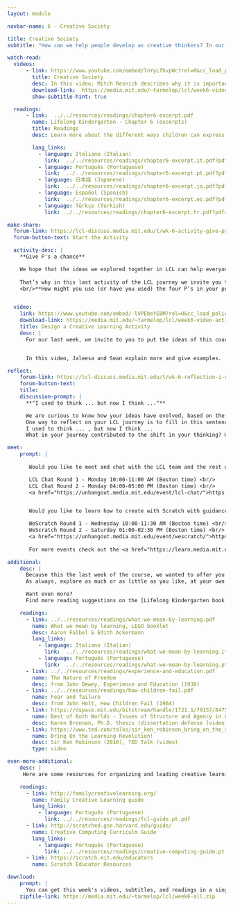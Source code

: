 ```yaml
---
layout: module

navbar-name: 6 - Creative Society

title: Creative Society
subtitle: "How can we help people develop as creative thinkers? In our last week, we explore strategies and motivations for supporting and expanding opportunities for creative learning. We invite you to share a project idea and reflect back on your journey as a creative learner."

watch-read:
  videos:
      - link: https://www.youtube.com/embed/lnYyLfhvpWc?rel=0&cc_load_policy=1
        title: Creative Society
        desc: In this video, Mitch Resnick describes why it is important to support children's development as creative thinkers in today's fast-changing society, and shares ideas on how to bring the spirit of kindergarten to children of all ages and all backgrounds.
        download-link:  https://media.mit.edu/~tarmelop/lcl/week6-video-society.zip
        show-subtitle-hint: true

  readings:
      - link:  ../../resources/readings/chapter6-excerpt.pdf
        name: Lifelong Kindergarten - Chapter 6 (excerpts)
        title: Readings
        desc: Learn more about the different ways children can express themselves, and some tips on how to cultivate creativity.

        lang_links:
          - language: Italiano (Italian)
            link:  ../../resources/readings/chapter6-excerpt.it.pdf?pdf=ch6-it
          - language: Português (Portuguese)
            link:  ../../resources/readings/chapter6-excerpt.pt.pdf?pdf=ch6-pt
          - language: 日本語 (Japanese)
            link:  ../../resources/readings/chapter6-excerpt.ja.pdf?pdf=ch6-ja
          - language: Español (Spanish)
            link:  ../../resources/readings/chapter6-excerpt.es.pdf?pdf=ch6-es
          - language: Türkçe (Turkish)
            link: ../../resources/readings/chapter6-excerpt.tr.pdf?pdf=ch6-tr

make-share:
  forum-link: https://lcl-discuss.media.mit.edu/t/wk-6-activity-give-ps-a-chance/1767
  forum-button-text: Start the Activity

  activity-desc: |
    **Give P's a chance**

    We hope that the ideas we explored together in LCL can help everyone see learning in new ways, and provide a useful framework to approach learning - and other aspects of your life!
 
    That’s why in this last activity of the LCL journey we invite you to share: 
    <br/>**How might you use (or have you used) the four P’s in your practice?**


  video:
    link: https://www.youtube.com/embed/-lVPEbeYE8M?rel=0&cc_load_policy=1
    download-link: https://media.mit.edu/~tarmelop/lcl/week6-video-activity.zip
    title: Design a Creative Learning Activity
    desc: |
      For our last week, we invite to you to put the ideas of this course into practice, by sharing an idea or a plan for a project you want to work on, for your students or for yourself, building on ideas you learned or explored in this course.


      In this video, Jaleesa and Sean explain more and give examples. 

reflect:
    forum-link: https://lcl-discuss.media.mit.edu/t/wk-6-reflection-i-used-to-think-now-i-think/1768
    forum-button-text:
    title:
    discussion-prompt: |
      **"I used to think ... but now I think ..."**

      We are curious to know how your ideas have evolved, based on the activities and discussions in Learning Creative Learning.
      One way to reflect on your LCL journey is to fill in this sentence:
      I used to think ... , but now I think ...
      What in your journey contributed to the shift in your thinking? How might it influence your work?

meet:
    prompt: |
      
       Would you like to meet and chat with the LCL team and the rest of the community?<br/>

       LCL Chat Round 1 - Monday 10:00-11:00 AM (Boston time) <br/>
       LCL Chat Round 2 - Monday 04:00-05:00 PM (Boston time) <br/>
       <a href="https://unhangout.media.mit.edu/event/lcl-chat/">https://unhangout.media.mit.edu/event/lcl-chat/</a>


       Would you like to learn how to create with Scratch with guidance and peer support?<br/>

       WeScratch Round 1 - Wednesday 10:00-11:30 AM (Boston time) <br/>
       WeScratch Round 2 - Saturday 01:00-02:30 PM (Boston time) <br/>
       <a href="https://unhangout.media.mit.edu/event/wescratch/">https://unhangout.media.mit.edu/event/wescratch/</a>
       
       For more events check out the <a href="https://learn.media.mit.edu/lcl/#calendar">calendar</a>! <br/>

additional:
    desc: |
      Because this the last week of the course, we wanted to offer you a longer list of inspiring readings. 
      As always, explore as much or as little as you like, at your own pace.

      Want even more?
      Find more reading suggestions on the [Lifelong Kindergarten book website](http://lifelongkindergarten.net/).

    readings:
      - link: ../../resources/readings/what-we-mean-by-learning.pdf
        name: What we mean by learning, LEGO booklet
        desc: Aaron Falbel & Edith Ackermann
        lang_links:
          - language: Italiano (Italian)
            link:  ../../resources/readings/what-we-mean-by-learning.it.pdf
          - language: Português (Portuguese)
            link:  ../../resources/readings/what-we-mean-by-learning.pt.pdf
      - link: ../../resources/readings/experience-and-education.pdf
        name: The Nature of Freedom
        desc: from John Dewey, Experience and Education (1938)
      - link: ../../resources/readings/how-children-fail.pdf
        name: Fear and failure
        desc: from John Holt, How Children Fail (1964)  
      - link: https://dspace.mit.edu/bitstream/handle/1721.1/79157/847525655-MIT.pdf?sequence=2
        name: Best of Both Worlds - Issues of Structure and Agency in Computational Creation, in and out of School
        desc: Karen Brennan, Ph.D. thesis (dissertation defense [video](https://www.media.mit.edu/videos/kbrennan-2012-10-4/))
      - link: https://www.ted.com/talks/sir_ken_robinson_bring_on_the_revolution
        name: Bring On the Learning Revolution!
        desc: Sir Ken Robinson (2010), TED Talk (video)
        type: video

even-more-additional:
    desc: |
     Here are some resources for organizing and leading creative learning experiences.

    readings:
      - link: http://familycreativelearning.org/
        name: Family Creative Learning guide
        lang_links:
          - language: Português (Portuguese)
            link: ../../resources/readings/fcl-guide.pt.pdf
      - link: http://scratched.gse.harvard.edu/guide/
        name: Creative Computing Curriculm Guide
        lang_links:
          - language: Português (Portuguese)
            link: ../../resources/readings/creative-computing-guide.pt.pdf
      - link: https://scratch.mit.edu/educators
        name: Scratch Educator Resources 

download:
    prompt: |
      You can get this week's videos, subtitles, and readings in a single zip file for offline use.
    zipfile-link: https://media.mit.edu/~tarmelop/lcl/week6-all.zip
---
```

